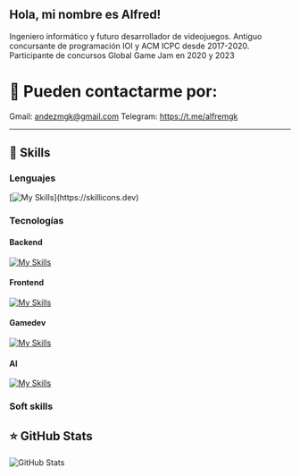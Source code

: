 ## Hola, mi nombre es Alfred!

Ingeniero informático y futuro desarrollador de videojuegos. Antiguo concursante de programación IOI y ACM ICPC desde 2017-2020. Participante de concursos Global Game Jam en 2020 y 2023

# 💬 Pueden contactarme por: 
Gmail: andezmgk@gmail.com
Telegram: https://t.me/alfremgk

---

## 🚀 Skills

### Lenguajes
[![My Skills](https://skillicons.dev/icons?i=js,html,css,c,cpp,cs,java,python,dart,)](https://skillicons.dev)

### Tecnologías
#### Backend
[![My Skills](https://skillicons.dev/icons?i=django,fastapi,express)](https://skillicons.dev)
#### Frontend
[![My Skills](https://skillicons.dev/icons?i=react,next,flutter,htmx)](https://skillicons.dev)
#### Gamedev
[![My Skills](https://skillicons.dev/icons?i=godot,unity)](https://skillicons.dev)
#### AI
[![My Skills](https://skillicons.dev/icons?i=sklearn,tensorflow,langchain)](https://skillicons.dev)


### Soft skills

## ⭐ GitHub Stats

![GitHub Stats](https://github-readme-stats.vercel.app/api?username=RedAlf121&show_icons=true)
